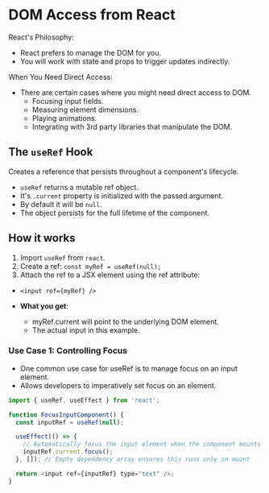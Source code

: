 # DOM Access from React

React's Philosophy:
  - React prefers to manage the DOM for you.
  - You will work with state and props to trigger updates indirectly.

When You Need Direct Access:
  - There are certain cases where you might need direct access to DOM.
    - Focusing input fields.
    - Measuring element dimensions.
    - Playing animations.
    - Integrating with 3rd party libraries that manipulate the DOM.

## The `useRef` Hook

Creates a reference that persists throughout a component's lifecycle.

- `useRef` returns a mutable ref object.
- It's `.current` property is initialized with the passed argument.
- By default it will be `null`. 
- The object persists for the full lifetime of the component.

## How it works

1. Import `useRef` from `react`.
2. Create a ref: `const myRef = useRef(null);`
3. Attach the ref to a JSX element using the ref attribute: 
  - `<input ref={myRef} />`

- **What you get**:
  - myRef.current will point to the underlying DOM element.
  - The actual input in this example.

### Use Case 1: Controlling Focus

- One common use case for useRef is to manage focus on an input element.
- Allows developers to imperatively set focus on an element.

```javascript
import { useRef, useEffect } from 'react';

function FocusInputComponent() {
  const inputRef = useRef(null);

  useEffect(() => {
    // Automatically focus the input element when the component mounts
    inputRef.current.focus();
  }, []); // Empty dependency array ensures this runs only on mount

  return <input ref={inputRef} type="text" />;
}
```